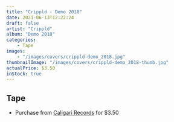 ```yaml
---
title: "Crippld - Demo 2018"
date: 2021-06-13T12:22:24
draft: false
artist: "Crippld"
album: "Demo 2018"
categories:
    - Tape
images:
    - "/images/covers/crippld-demo_2018.jpg"
thumbnailImage: "/images/covers/crippld-demo_2018-thumb.jpg"
actualPrice: $3.50
inStock: true
---
```


## Tape
* Purchase from [Caligari Records](https://caligarirecords.storenvy.com/products/25588713-crippld-demo-2018) for $3.50
